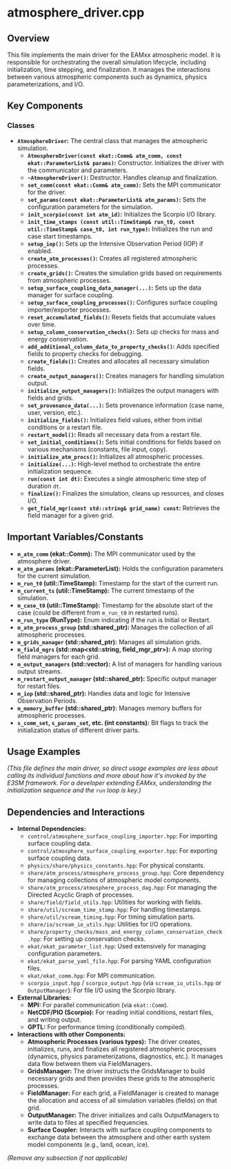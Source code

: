 # atmosphere_driver.cpp

## Overview

This file implements the main driver for the EAMxx atmospheric model. It is responsible for orchestrating the overall simulation lifecycle, including initialization, time stepping, and finalization. It manages the interactions between various atmospheric components such as dynamics, physics parameterizations, and I/O.

## Key Components

### Classes

*   **`AtmosphereDriver`:** The central class that manages the atmospheric simulation.
    *   **`AtmosphereDriver(const ekat::Comm& atm_comm, const ekat::ParameterList& params)`:** Constructor. Initializes the driver with the communicator and parameters.
    *   **`~AtmosphereDriver()`:** Destructor. Handles cleanup and finalization.
    *   **`set_comm(const ekat::Comm& atm_comm)`:** Sets the MPI communicator for the driver.
    *   **`set_params(const ekat::ParameterList& atm_params)`:** Sets the configuration parameters for the simulation.
    *   **`init_scorpio(const int atm_id)`:** Initializes the Scorpio I/O library.
    *   **`init_time_stamps (const util::TimeStamp& run_t0, const util::TimeStamp& case_t0, int run_type)`:** Initializes the run and case start timestamps.
    *   **`setup_iop()`:** Sets up the Intensive Observation Period (IOP) if enabled.
    *   **`create_atm_processes()`:** Creates all registered atmospheric processes.
    *   **`create_grids()`:** Creates the simulation grids based on requirements from atmospheric processes.
    *   **`setup_surface_coupling_data_manager(...)`:** Sets up the data manager for surface coupling.
    *   **`setup_surface_coupling_processes()`:** Configures surface coupling importer/exporter processes.
    *   **`reset_accumulated_fields()`:** Resets fields that accumulate values over time.
    *   **`setup_column_conservation_checks()`:** Sets up checks for mass and energy conservation.
    *   **`add_additional_column_data_to_property_checks()`:** Adds specified fields to property checks for debugging.
    *   **`create_fields()`:** Creates and allocates all necessary simulation fields.
    *   **`create_output_managers()`:** Creates managers for handling simulation output.
    *   **`initialize_output_managers()`:** Initializes the output managers with fields and grids.
    *   **`set_provenance_data(...)`:** Sets provenance information (case name, user, version, etc.).
    *   **`initialize_fields()`:** Initializes field values, either from initial conditions or a restart file.
    *   **`restart_model()`:** Reads all necessary data from a restart file.
    *   **`set_initial_conditions()`:** Sets initial conditions for fields based on various mechanisms (constants, file input, copy).
    *   **`initialize_atm_procs()`:** Initializes all atmospheric processes.
    *   **`initialize(...)`:** High-level method to orchestrate the entire initialization sequence.
    *   **`run(const int dt)`:** Executes a single atmospheric time step of duration `dt`.
    *   **`finalize()`:** Finalizes the simulation, cleans up resources, and closes I/O.
    *   **`get_field_mgr(const std::string& grid_name) const`:** Retrieves the field manager for a given grid.

## Important Variables/Constants

*   **`m_atm_comm` (ekat::Comm):** The MPI communicator used by the atmosphere driver.
*   **`m_atm_params` (ekat::ParameterList):** Holds the configuration parameters for the current simulation.
*   **`m_run_t0` (util::TimeStamp):** Timestamp for the start of the current run.
*   **`m_current_ts` (util::TimeStamp):** The current timestamp of the simulation.
*   **`m_case_t0` (util::TimeStamp):** Timestamp for the absolute start of the case (could be different from `m_run_t0` in restarted runs).
*   **`m_run_type` (RunType):** Enum indicating if the run is Initial or Restart.
*   **`m_atm_process_group` (std::shared_ptr<AtmosphereProcessGroup>):** Manages the collection of all atmospheric processes.
*   **`m_grids_manager` (std::shared_ptr<GridsManager>):** Manages all simulation grids.
*   **`m_field_mgrs` (std::map<std::string, field_mgr_ptr>):** A map storing field managers for each grid.
*   **`m_output_managers` (std::vector<OutputManager>):** A list of managers for handling various output streams.
*   **`m_restart_output_manager` (std::shared_ptr<OutputManager>):** Specific output manager for restart files.
*   **`m_iop` (std::shared_ptr<IntensiveObservationPeriod>):** Handles data and logic for Intensive Observation Periods.
*   **`m_memory_buffer` (std::shared_ptr<ATMBufferManager>):** Manages memory buffers for atmospheric processes.
*   **`s_comm_set`, `s_params_set`, etc. (int constants):** Bit flags to track the initialization status of different driver parts.

## Usage Examples

*(This file defines the main driver, so direct usage examples are less about calling its individual functions and more about how it's invoked by the E3SM framework. For a developer extending EAMxx, understanding the initialization sequence and the `run` loop is key.)*

## Dependencies and Interactions

*   **Internal Dependencies:**
    *   `control/atmosphere_surface_coupling_importer.hpp`: For importing surface coupling data.
    *   `control/atmosphere_surface_coupling_exporter.hpp`: For exporting surface coupling data.
    *   `physics/share/physics_constants.hpp`: For physical constants.
    *   `share/atm_process/atmosphere_process_group.hpp`: Core dependency for managing collections of atmospheric model components.
    *   `share/atm_process/atmosphere_process_dag.hpp`: For managing the Directed Acyclic Graph of processes.
    *   `share/field/field_utils.hpp`: Utilities for working with fields.
    *   `share/util/scream_time_stamp.hpp`: For handling timestamps.
    *   `share/util/scream_timing.hpp`: For timing simulation parts.
    *   `share/io/scream_io_utils.hpp`: Utilities for I/O operations.
    *   `share/property_checks/mass_and_energy_column_conservation_check.hpp`: For setting up conservation checks.
    *   `ekat/ekat_parameter_list.hpp`: Used extensively for managing configuration parameters.
    *   `ekat/ekat_parse_yaml_file.hpp`: For parsing YAML configuration files.
    *   `ekat/ekat_comm.hpp`: For MPI communication.
    *   `scorpio_input.hpp` / `scorpio_output.hpp` (via `scream_io_utils.hpp` or `OutputManager`): For file I/O using the Scorpio library.
*   **External Libraries:**
    *   **MPI:** For parallel communication (via `ekat::Comm`).
    *   **NetCDF/PIO (Scorpio):** For reading initial conditions, restart files, and writing output.
    *   **GPTL:** For performance timing (conditionally compiled).
*   **Interactions with other Components:**
    *   **Atmospheric Processes (various types):** The driver creates, initializes, runs, and finalizes all registered atmospheric processes (dynamics, physics parameterizations, diagnostics, etc.). It manages data flow between them via FieldManagers.
    *   **GridsManager:** The driver instructs the GridsManager to build necessary grids and then provides these grids to the atmospheric processes.
    *   **FieldManager:** For each grid, a FieldManager is created to manage the allocation and access of all simulation variables (fields) on that grid.
    *   **OutputManager:** The driver initializes and calls OutputManagers to write data to files at specified frequencies.
    *   **Surface Coupler:** Interacts with surface coupling components to exchange data between the atmosphere and other earth system model components (e.g., land, ocean, ice).

*(Remove any subsection if not applicable)*
